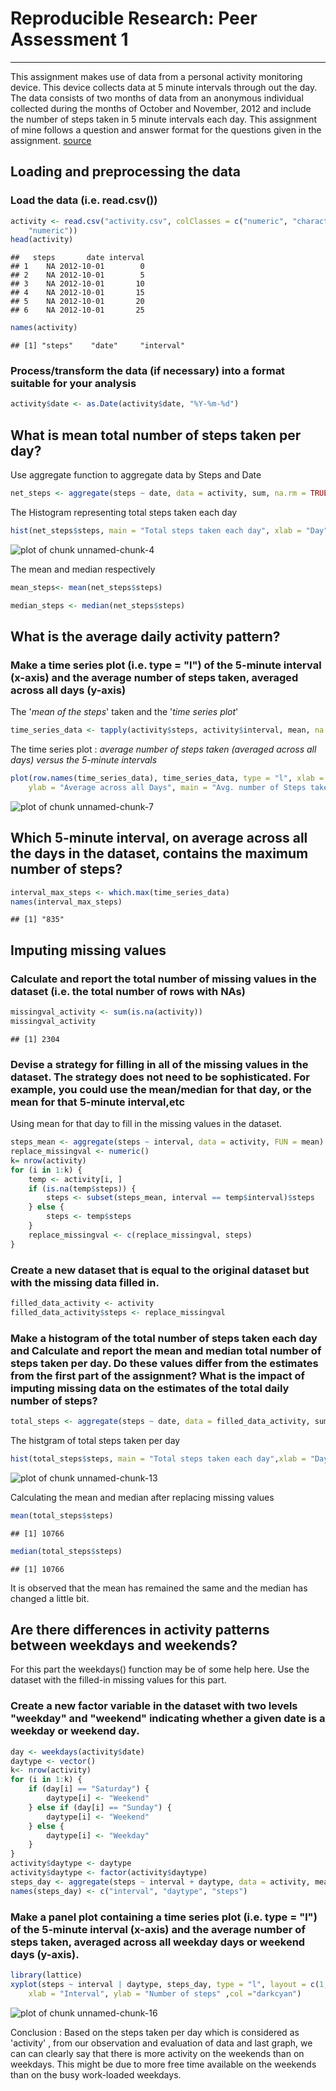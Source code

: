 # Reproducible Research: Peer Assessment 1
------------------------------------------

This assignment makes use of data from a personal activity monitoring device. This device collects data at 5 minute intervals through out the day. The data consists of two months of data from an anonymous individual collected during the months of October and November, 2012 and include the number of steps taken in 5 minute intervals each day.
This assignment of mine follows a question and answer format for the questions given in the assignment. [source](https://class.coursera.org/repdata-003/human_grading/view/courses/972142/assessments/3/submissions)

## Loading and preprocessing the data ##

### Load the data (i.e. read.csv()) ###

```r
activity <- read.csv("activity.csv", colClasses = c("numeric", "character", 
    "numeric"))
head(activity)
```

```
##   steps       date interval
## 1    NA 2012-10-01        0
## 2    NA 2012-10-01        5
## 3    NA 2012-10-01       10
## 4    NA 2012-10-01       15
## 5    NA 2012-10-01       20
## 6    NA 2012-10-01       25
```

```r
names(activity) 
```

```
## [1] "steps"    "date"     "interval"
```
### Process/transform the data (if necessary) into a format suitable for your analysis ###

```r
activity$date <- as.Date(activity$date, "%Y-%m-%d")
```

## What is mean total number of steps taken per day? ##

Use aggregate function to aggregate data by Steps and Date

```r
net_steps <- aggregate(steps ~ date, data = activity, sum, na.rm = TRUE)
```
The Histogram representing total steps taken each day

```r
hist(net_steps$steps, main = "Total steps taken each day", xlab = "Day", ylab="Steps", col = "orange", breaks = 15)
```

![plot of chunk unnamed-chunk-4](figure/unnamed-chunk-4.png) 

The mean and median respectively

```r
mean_steps<- mean(net_steps$steps)

median_steps <- median(net_steps$steps)
```

## What is the average daily activity pattern? ##

### Make a time series plot (i.e. type = "l") of the 5-minute interval (x-axis) and the average number of steps taken, averaged across all days (y-axis) ###

The '*mean of the steps*' taken and the '*time series plot*'

```r
time_series_data <- tapply(activity$steps, activity$interval, mean, na.rm = TRUE)
```
The time series plot :
*average number of steps taken (averaged across all days) versus the 5-minute intervals*

```r
plot(row.names(time_series_data), time_series_data, type = "l", xlab = "5-minute Interval", 
    ylab = "Average across all Days", main = "Avg. number of Steps taken", col = "dodgerblue3")
```

![plot of chunk unnamed-chunk-7](figure/unnamed-chunk-7.png) 
## Which 5-minute interval, on average across all the days in the dataset, contains the maximum number of steps? ##

```r
interval_max_steps <- which.max(time_series_data)
names(interval_max_steps)
```

```
## [1] "835"
```

## Imputing missing values ##

### Calculate and report the total number of missing values in the dataset (i.e. the total number of rows with NAs) ###

```r
missingval_activity <- sum(is.na(activity))
missingval_activity
```

```
## [1] 2304
```

### Devise a strategy for filling in all of the missing values in the dataset. The strategy does not need to be sophisticated. For example, you could use the mean/median for that day, or the mean for that 5-minute interval,etc ###

Using mean for that day to fill in the missing values in the dataset.

```r
steps_mean <- aggregate(steps ~ interval, data = activity, FUN = mean)
replace_missingval <- numeric()
k= nrow(activity)
for (i in 1:k) {
    temp <- activity[i, ]
    if (is.na(temp$steps)) {
        steps <- subset(steps_mean, interval == temp$interval)$steps
    } else {
        steps <- temp$steps
    }
    replace_missingval <- c(replace_missingval, steps)
}
```

### Create a new dataset that is equal to the original dataset but with the missing data filled in. ###

```r
filled_data_activity <- activity
filled_data_activity$steps <- replace_missingval
```
### Make a histogram of the total number of steps taken each day and Calculate and report the mean and median total number of steps taken per day. Do these values differ from the estimates from the first part of the assignment? What is the impact of imputing missing data on the estimates of the total daily number of steps? ###

```r
total_steps <- aggregate(steps ~ date, data = filled_data_activity, sum, na.rm = TRUE)
```
The histgram of total steps taken per day 

```r
hist(total_steps$steps, main = "Total steps taken each day",xlab = "Day",ylab="Steps", col = "steelblue",breaks= 15)
```

![plot of chunk unnamed-chunk-13](figure/unnamed-chunk-13.png) 

Calculating the mean and median after replacing missing values

```r
mean(total_steps$steps)
```

```
## [1] 10766
```

```r
median(total_steps$steps)
```

```
## [1] 10766
```
It is observed that the mean has remained the same and the median has changed a little bit.

## Are there differences in activity patterns between weekdays and weekends?

For this part the weekdays() function may be of some help here. Use the dataset with the filled-in missing values for this part.

### Create a new factor variable in the dataset with two levels "weekday" and "weekend" indicating whether a given date is a weekday or weekend day. ###

```r
day <- weekdays(activity$date)
daytype <- vector()
k<- nrow(activity)
for (i in 1:k) {
    if (day[i] == "Saturday") {
        daytype[i] <- "Weekend"
    } else if (day[i] == "Sunday") {
        daytype[i] <- "Weekend"
    } else {
        daytype[i] <- "Weekday"
    }
}
activity$daytype <- daytype
activity$daytype <- factor(activity$daytype)
steps_day <- aggregate(steps ~ interval + daytype, data = activity, mean)
names(steps_day) <- c("interval", "daytype", "steps")
```
### Make a panel plot containing a time series plot (i.e. type = "l") of the 5-minute interval (x-axis) and the average number of steps taken, averaged across all weekday days or weekend days (y-axis). ###

```r
library(lattice)
xyplot(steps ~ interval | daytype, steps_day, type = "l", layout = c(1, 2), 
    xlab = "Interval", ylab = "Number of steps" ,col ="darkcyan")
```

![plot of chunk unnamed-chunk-16](figure/unnamed-chunk-16.png) 

Conclusion :
Based on the steps taken per day which is considered as 'activity' , from our observation and evaluation of data and last graph, we can can clearly say that there is more activity on the weekends than on weekdays. This might be due to more free time available on the weekends than on the busy work-loaded weekdays.
